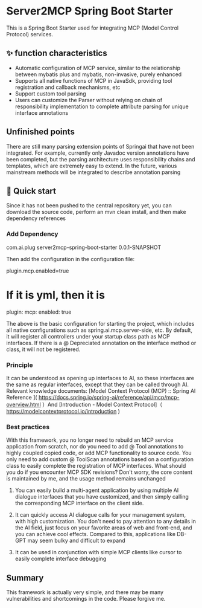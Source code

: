 # Server2MCP Spring Boot Starter

This is a Spring Boot Starter used for integrating MCP (Model Control Protocol) services.

## ✨  function characteristics

* Automatic configuration of MCP service, similar to the relationship between mybatis plus and mybatis, non-invasive, purely enhanced
* Supports all native functions of MCP in JavaSdk, providing tool registration and callback mechanisms, etc
* Support custom tool parsing
* Users can customize the Parser without relying on chain of responsibility implementation to complete attribute parsing for unique interface annotations

## Unfinished points

There are still many parsing extension points of Springai that have not been integrated. For example, currently only Javadoc version annotations have been completed, but the parsing architecture uses responsibility chains and templates, which are extremely easy to extend. In the future, various mainstream methods will be integrated to describe annotation parsing

##  🎯  Quick start

Since it has not been pushed to the central repository yet, you can download the source code, perform an mvn clean install, and then make dependency references

### Add Dependency

<dependency>
<groupId>com.ai.plug</groupId>
<artifactId>server2mcp-spring-boot-starter</artifactId>
<version>0.0.1-SNAPSHOT</version>
</dependency>

Then add the configuration in the configuration file:

plugin.mcp.enabled=true
    
# If it is yml, then it is
plugin:
mcp:
enabled: true

The above is the basic configuration for starting the project, which includes all native configurations such as spring.ai.mcp.server-side, etc. By default, it will register all controllers under your startup class path as MCP interfaces. If there is a @ Depreciated annotation on the interface method or class, it will not be registered.

### Principle

It can be understood as opening up interfaces to AI, so these interfaces are the same as regular interfaces, except that they can be called through AI. Relevant knowledge documents: [Model Context Protocol (MCP) :: Spring AI Reference ]( https://docs.spring.io/spring-ai/reference/api/mcp/mcp-overview.html ）And [Introduction - Model Context Protocol]（ https://modelcontextprotocol.io/introduction )

### Best practices

With this framework, you no longer need to rebuild an MCP service application from scratch, nor do you need to add @ Tool annotations to highly coupled copied code, or add MCP functionality to source code. You only need to add custom @ ToolScan annotations based on a configuration class to easily complete the registration of MCP interfaces. What should you do if you encounter MCP SDK revisions? Don't worry, the core content is maintained by me, and the usage method remains unchanged

1. You can easily build a multi-agent application by using multiple AI dialogue interfaces that you have customized, and then simply calling the corresponding MCP interface on the client side.

2. It can quickly access AI dialogue calls for your management system, with high customization. You don't need to pay attention to any details in the AI field, just focus on your favorite areas of web and front-end, and you can achieve cool effects. Compared to this, applications like DB-GPT may seem bulky and difficult to expand

3. It can be used in conjunction with simple MCP clients like cursor to easily complete interface debugging

## Summary

This framework is actually very simple, and there may be many vulnerabilities and shortcomings in the code. Please forgive me.
